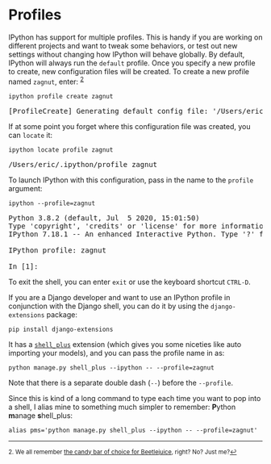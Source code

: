 # Profiles

IPython has support for multiple profiles. This is handy if you are working on different projects and want to tweak some behaviors, or test out new settings without changing how IPython will behave globally. By default, IPython will always run the `default` profile. Once you specify a new profile to create, new configuration files will be created. To create a new profile named `zagnut`, enter: <sup class="footnote-reference"><a href="#fn2" id="ref2">2</a></sup>

```
ipython profile create zagnut
```
<pre class="output">
[ProfileCreate] Generating default config file: '/Users/eric/.ipython/profile_zagnut/ipython_config.py'
</pre>

If at some point you forget where this configuration file was created, you can `locate` it:

```
ipython locate profile zagnut
```
<pre class="output">
/Users/eric/.ipython/profile_zagnut
</pre>

To launch IPython with this configuration, pass in the name to the `profile` argument:

```
ipython --profile=zagnut
```
<pre class="output">
Python 3.8.2 (default, Jul  5 2020, 15:01:50)
Type 'copyright', 'credits' or 'license' for more information
IPython 7.18.1 -- An enhanced Interactive Python. Type '?' for help.

IPython profile: zagnut

In [1]:
</pre>

To exit the shell, you can enter `exit` or use the keyboard shortcut `CTRL-D`.

If you are a Django developer and want to use an IPython profile in conjunction with the Django shell, you can do it by using the `django-extensions` package:

```
pip install django-extensions
```

It has a [`shell_plus`](https://django-extensions.readthedocs.io/en/latest/shell_plus.html) extension (which gives you some niceties like auto importing your models), and you can pass the profile name in as:

```
python manage.py shell_plus --ipython -- --profile=zagnut
```

<i class="fa fa-fw fa-warning"></i> Note that there is a separate double dash (`--`) before the `--profile`.

Since this is kind of a long command to type each time you want to pop into a shell, I alias mine to something much simpler to remember: **P**ython **m**anage **s**hell_plus:

```
alias pms='python manage.py shell_plus --ipython -- --profile=zagnut'
```

---

<sup class="footnote-definition" id="fn2">2. We all remember [the candy bar of choice for Beetlejuice](https://www.youtube.com/watch?v=IwV90NvsmAI&t=0m20s), right? No? Just me?<a href="#ref2" title="Jump back to footnote 2 in the text.">↩</a></sup>

